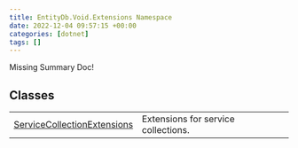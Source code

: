 ```yaml
---
title: EntityDb.Void.Extensions Namespace
date: 2022-12-04 09:57:15 +00:00
categories: [dotnet]
tags: []
---
```


Missing Summary Doc!
## Classes
<table><tr><td><!--/posts/dotnet-entitydb-void-extensions-servicecollectionextensions--><a href='#'>ServiceCollectionExtensions</a></td><td>
Extensions for service collections.
</td></tr></table>
